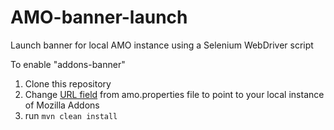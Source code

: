 # AMO-banner-launch
Launch banner for local AMO instance using a Selenium WebDriver script

To enable "addons-banner" <br />
1. Clone this repository <br />
2. Change [URL field](https://github.com/adini121/AMO-banner-launch/blob/master/src/main/resources/amo.properties) from amo.properties file to point to your local instance of Mozilla Addons <br />
3. run `mvn clean install`
